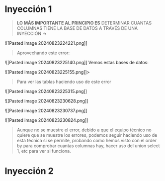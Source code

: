 # Inyección 1

> **LO MÁS IMPORTANTE AL PRINCIPIO ES** DETERMINAR CUANTAS COLUMNAS TIENE LA BASE DE DATOS A TRAVÉS DE UNA INYECCIÓN -> 

![[Pasted image 20240823224221.png]]

> Aprovechando este error:

![[Pasted image 20240823225140.png]]
Vemos estas bases de datos:

![[Pasted image 20240823225155.png]]> 
> Para  ver las tablas haciendo uso de este error
> 


![[Pasted image 20240823225315.png]]

![[Pasted image 20240823230628.png]]

![[Pasted image 20240823230737.png]]

![[Pasted image 20240823230824.png]]

> Aunque no se muestre el error, debido a que el equipo técnico no quiere que se muestre los errores, podemos seguir haciendo uso de esta técnica si se permite, probando como hemos visto con el order by para comprobar cuantas columnas hay, hacer uso del union select 1, etc para ver si funciona.


# Inyección 2